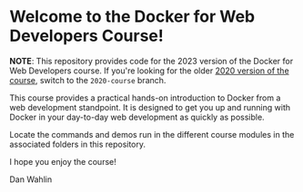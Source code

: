 # Welcome to the Docker for Web Developers Course!

**NOTE**: This repository provides code for the 2023 version of the Docker for Web Developers course. If you're looking for the older [2020 version of the course](https://app.pluralsight.com/library/courses/docker-web-development), switch to the `2020-course` branch.

This course provides a practical hands-on introduction to Docker from a web development standpoint. It is designed to get you up and running with Docker in your day-to-day web development as quickly as possible.

Locate the commands and demos run in the different course modules in the associated folders in this repository.

I hope you enjoy the course!

Dan Wahlin
